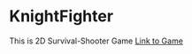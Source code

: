 # KnightFighter
This is 2D Survival-Shooter Game
[Link to Game](https://haronkar.itch.io/knight-fighter)
